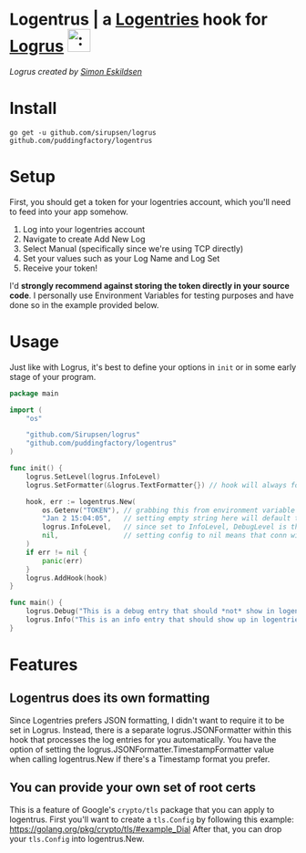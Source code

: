 # Logentrus | a [Logentries](https://logentries.com) hook for [Logrus](https://github.com/sirupsen/logrus) <img src="http://i.imgur.com/hTeVwmJ.png" width="40" height="40" alt=":walrus:" class="emoji" title=":walrus:"/>
*Logrus created by [Simon Eskildsen](http://sirupsen.com)*

# Install
`go get -u github.com/sirupsen/logrus github.com/puddingfactory/logentrus`

# Setup
First, you should get a token for your logentries account, which you'll need to feed into your app somehow.

1. Log into your logentries account
2. Navigate to create Add New Log
3. Select Manual (specifically since we're using TCP directly)
4. Set your values such as your Log Name and Log Set
5. Receive your token!

I'd **strongly recommend against storing the token directly in your source code**.
I personally use Environment Variables for testing purposes and have done so in the example provided below.

# Usage
Just like with Logrus, it's best to define your options in `init` or in some early stage of your program.

```go
package main

import (
	"os"

	"github.com/Sirupsen/logrus"
	"github.com/puddingfactory/logentrus"
)

func init() {
	logrus.SetLevel(logrus.InfoLevel)
	logrus.SetFormatter(&logrus.TextFormatter{}) // hook will always format as JSON with its own formatter

	hook, err := logentrus.New(
		os.Getenv("TOKEN"), // grabbing this from environment variable
		"Jan 2 15:04:05",   // setting empty string here will default to logrus's typically time format
		logrus.InfoLevel,   // since set to InfoLevel, DebugLevel is the only level that will be ignored
		nil,                // setting config to nil means that conn will use root certs from local system
	)
	if err != nil {
		panic(err)
	}
	logrus.AddHook(hook)
}

func main() {
	logrus.Debug("This is a debug entry that should *not* show in logentries")
	logrus.Info("This is an info entry that should show up in logentries")
}
```

# Features
## Logentrus does its own formatting
Since Logentries prefers JSON formatting, I didn't want to require it to be set in Logrus. Instead, there is a separate logrus.JSONFormatter within this hook that processes the log entries for you automatically.
You have the option of setting the logrus.JSONFormatter.TimestampFormatter value when calling logentrus.New if there's a Timestamp format you prefer.

## You can provide your own set of root certs
This is a feature of Google's `crypto/tls` package that you can apply to logentrus.
First you'll want to create a `tls.Config` by following this example: https://golang.org/pkg/crypto/tls/#example_Dial
After that, you can drop your `tls.Config` into logentrus.New.
